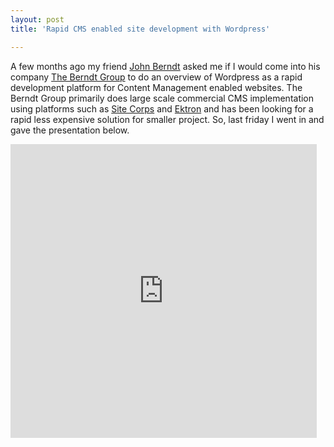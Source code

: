 ```yaml
---
layout: post
title: 'Rapid CMS enabled site development with Wordpress'

---
```



A few months ago my friend <a href="http://www.johnberndt.org/">John Berndt</a> asked me if I would come into his company <a href="http://www.berndtgroup.net/">The Berndt Group</a> to do an overview of Wordpress as a rapid development platform for Content Management enabled websites.  The Berndt Group primarily does large scale commercial CMS implementation using platforms such as <a href="http://www.sitecore.net/">Site Corps</a> and <a href="http://www.ektron.com/">Ektron</a> and has been looking for a rapid less expensive solution for smaller project. So, last friday I went in and gave the presentation below. 

<iframe src="http://www.slideshare.net/pdkaizer/slideshelf" width="490px" height="470px" frameborder="0" marginwidth="0" marginheight="0" scrolling="no" style="border:none;" allowfullscreen></iframe>

